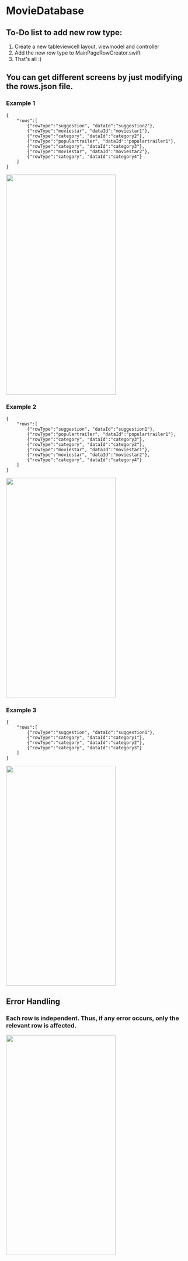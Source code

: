 # MovieDatabase

## To-Do list to add new row type:
1. Create a new tableviewcell layout, viewmodel and controller
2. Add the new row type to MainPageRowCreator.swift
3. That's all :)

## You can get different screens by just modifying the rows.json file.
### Example 1
```
{
    "rows":[
        {"rowType":"suggestion", "dataId":"suggestion2"},
        {"rowType":"moviestar", "dataId":"moviestar1"},
        {"rowType":"category", "dataId":"category2"},
        {"rowType":"populartrailer", "dataId":"populartrailer1"},
        {"rowType":"category", "dataId":"category3"},
        {"rowType":"moviestar", "dataId":"moviestar2"},
        {"rowType":"category", "dataId":"category4"}
    ]
}
```
<img src="./ReadmeResources/ss1.gif" width="300" height="600">

### Example 2
```
{
    "rows":[
        {"rowType":"suggestion", "dataId":"suggestion1"},
        {"rowType":"populartrailer", "dataId":"populartrailer1"},
        {"rowType":"category", "dataId":"category3"},
        {"rowType":"category", "dataId":"category2"},
        {"rowType":"moviestar", "dataId":"moviestar1"},
        {"rowType":"moviestar", "dataId":"moviestar2"},
        {"rowType":"category", "dataId":"category4"}
    ]
}
```
<img src="./ReadmeResources/ss2.gif" width="300" height="600">

### Example 3
```
{
    "rows":[
        {"rowType":"suggestion", "dataId":"suggestion1"},
        {"rowType":"category", "dataId":"category1"},
        {"rowType":"category", "dataId":"category2"},
        {"rowType":"category", "dataId":"category3"}
    ]
}
```
<img src="./ReadmeResources/ss3.gif" width="300" height="600">


## Error Handling
### Each row is independent. Thus, if any error occurs, only the relevant row is affected.
<img src="./ReadmeResources/error.gif" width="300" height="600">
